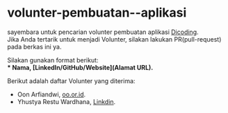 # volunter-pembuatan--aplikasi
sayembara untuk pencarian volunter pembuatan aplikasi
[Dicoding](www.dicoding.com).<br>
Jika Anda tertarik untuk menjadi Volunter, silakan lakukan PR(pull-request) pada berkas ini ya.<br>

Silakan gunakan format berikut:<br>
**\* Nama, [LinkedIn/GitHub/Website](Alamat URL).**  

Berikut adalah daftar Volunter yang diterima:
* Oon Arfiandwi, [oo.or.id](https://oo.or.id).
* Yhustya Restu Wardhana, [Linkdin](www.linkedin.com/in/yhustya-wardhana-2622492b4).
